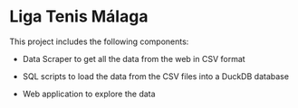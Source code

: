 # Liga Tenis Málaga

This project includes the following components:

- Data Scraper to get all the data from the web in CSV format

- SQL scripts to load the data from the CSV files into a DuckDB database

- Web application to explore the data